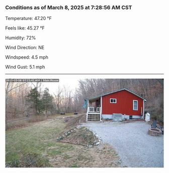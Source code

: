 ### Conditions as of March 8, 2025 at 7:28:56 AM CST 

Temperature: 47.20 &deg;F

Feels like: 45.27 &deg;F

Humidity: 72%

Wind Direction: NE

Windspeed: 4.5 mph

Wind Gust: 5.1 mph

---

<img src="./images/latest.jpeg"/>

